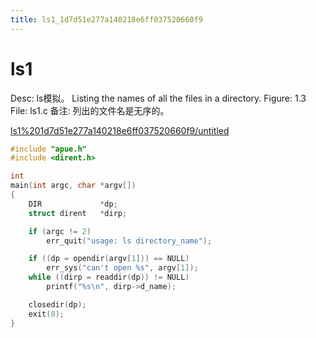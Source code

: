 ```yaml
---
title: ls1_1d7d51e277a140218e6ff037520660f9
---
```


# ls1

Desc: ls模拟。
Listing the names of all the files in a directory.
Figure: 1.3
File: ls1.c
备注: 列出的文件名是无序的。

[ls1%201d7d51e277a140218e6ff037520660f9/untitled](ls1%201d7d51e277a140218e6ff037520660f9/untitled)

```c
#include "apue.h"
#include <dirent.h>

int
main(int argc, char *argv[])
{
    DIR             *dp;
    struct dirent   *dirp;

    if (argc != 2)
        err_quit("usage: ls directory_name");

    if ((dp = opendir(argv[1])) == NULL)
        err_sys("can't open %s", argv[1]);
    while ((dirp = readdir(dp)) != NULL)
        printf("%s\n", dirp->d_name);

    closedir(dp);
    exit(0);
}
```